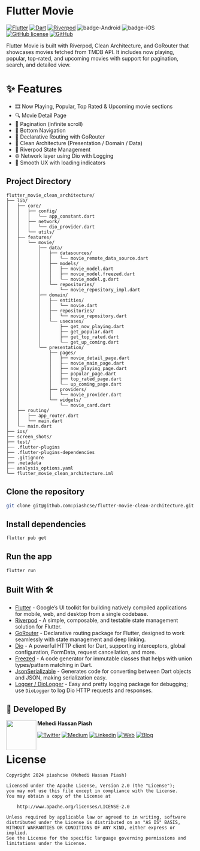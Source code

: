 # Flutter Movie
[![Flutter](https://img.shields.io/badge/Flutter-3.22.1-blue.svg?logo=flutter)](https://flutter.dev)
[![Dart](https://img.shields.io/badge/Dart-3.3.1-blue.svg?logo=dart)](https://dart.dev)
[![Riverpod](https://img.shields.io/badge/Riverpod-State--Management-brightgreen?logo=flutter)](https://riverpod.dev)
![badge-Android](https://img.shields.io/badge/Platform-Android-brightgreen)
![badge-iOS](https://img.shields.io/badge/Platform-iOS-lightgray)
[![GitHub license](https://img.shields.io/badge/license-Apache%20License%202.0-blue.svg?style=flat)](https://www.apache.org/licenses/LICENSE-2.0)
<a href="https://github.com/piashcse"><img alt="GitHub" src="https://img.shields.io/static/v1?label=GitHub&message=piashcse&color=C51162"/></a>

Flutter Movie is built with Riverpod, Clean Architecture, and GoRouter that showcases movies fetched from TMDB API. It includes now playing, popular, top-rated, and upcoming movies with support for pagination, search, and detailed view.

# ✨ Features
-	🎞 Now Playing, Popular, Top Rated & Upcoming movie sections
-	🔍 Movie Detail Page
-	📃 Pagination (infinite scroll)
-	🔄 Bottom Navigation
-	🧭 Declarative Routing with GoRouter
-	🧱 Clean Architecture (Presentation / Domain / Data)
-	🧪 Riverpod State Management
-	🌐 Network layer using Dio with Logging
-	🚀 Smooth UX with loading indicators

## Project Directory

```
flutter_movie_clean_architecture/
├── lib/
│   ├── core/
│   │   ├── config/
│   │   │   └── app_constant.dart
│   │   ├── network/
│   │   │   └── dio_provider.dart
│   │   └── utils/
│   ├── features/
│   │   └── movie/
│   │       ├── data/
│   │       │   ├── datasources/
│   │       │   │   └── movie_remote_data_source.dart
│   │       │   ├── models/
│   │       │   │   ├── movie_model.dart
│   │       │   │   ├── movie_model.freezed.dart
│   │       │   │   └── movie_model.g.dart
│   │       │   └── repositories/
│   │       │       └── movie_repository_impl.dart
│   │       ├── domain/
│   │       │   ├── entities/
│   │       │   │   └── movie.dart
│   │       │   ├── repositories/
│   │       │   │   └── movie_repository.dart
│   │       │   └── usecases/
│   │       │       ├── get_now_playing.dart
│   │       │       ├── get_popular.dart
│   │       │       ├── get_top_rated.dart
│   │       │       └── get_up_coming.dart
│   │       └── presentation/
│   │           ├── pages/
│   │           │   ├── movie_detail_page.dart
│   │           │   ├── movie_main_page.dart
│   │           │   ├── now_playing_page.dart
│   │           │   ├── popular_page.dart
│   │           │   ├── top_rated_page.dart
│   │           │   └── up_coming_page.dart
│   │           ├── providers/
│   │           │   └── movie_provider.dart
│   │           └── widgets/
│   │               └── movie_card.dart
│   ├── routing/
│   │   ├── app_router.dart
│   │   └── main.dart
│   └── main.dart
├── ios/
├── screen_shots/
├── test/
├── .flutter-plugins
├── .flutter-plugins-dependencies
├── .gitignore
├── .metadata
├── analysis_options.yaml
└── flutter_movie_clean_architecture.iml
```

## Clone the repository

```bash
git clone git@github.com:piashcse/flutter-movie-clean-architecture.git
```

## Install dependencies

```bash
flutter pub get
```

## Run the app

```bash
flutter run
```


## Built With 🛠
- [Flutter](https://flutter.dev) - Google’s UI toolkit for building natively compiled applications for mobile, web, and desktop from a single codebase.
- [Riverpod](https://riverpod.dev) - A simple, composable, and testable state management solution for Flutter.
- [GoRouter](https://pub.dev/packages/go_router) - Declarative routing package for Flutter, designed to work seamlessly with state management and deep linking.
- [Dio](https://pub.dev/packages/dio) - A powerful HTTP client for Dart, supporting interceptors, global configuration, FormData, request cancellation, and more.
- [Freezed](https://pub.dev/packages/freezed) - A code generator for immutable classes that helps with union types/pattern matching in Dart.
- [JsonSerializable](https://pub.dev/packages/json_serializable) - Generates code for converting between Dart objects and JSON, making serialization easy.
- [Logger / DioLogger](https://pub.dev/packages/logger) - Easy and pretty logging package for debugging; use `DioLogger` to log Dio HTTP requests and responses.

## 👨 Developed By

<a href="https://twitter.com/piashcse" target="_blank">
  <img src="https://avatars.githubusercontent.com/piashcse" width="80" align="left">
</a>

**Mehedi Hassan Piash**

[![Twitter](https://img.shields.io/badge/-Twitter-1DA1F2?logo=x&logoColor=white&style=for-the-badge)](https://twitter.com/piashcse)
[![Medium](https://img.shields.io/badge/-Medium-00AB6C?logo=medium&logoColor=white&style=for-the-badge)](https://medium.com/@piashcse)
[![Linkedin](https://img.shields.io/badge/-LinkedIn-0077B5?logo=linkedin&logoColor=white&style=for-the-badge)](https://www.linkedin.com/in/piashcse/)
[![Web](https://img.shields.io/badge/-Web-0073E6?logo=appveyor&logoColor=white&style=for-the-badge)](https://piashcse.github.io/)
[![Blog](https://img.shields.io/badge/-Blog-0077B5?logo=readme&logoColor=white&style=for-the-badge)](https://piashcse.blogspot.com)

# License
```
Copyright 2024 piashcse (Mehedi Hassan Piash)

Licensed under the Apache License, Version 2.0 (the "License");
you may not use this file except in compliance with the License.
You may obtain a copy of the License at

    http://www.apache.org/licenses/LICENSE-2.0

Unless required by applicable law or agreed to in writing, software
distributed under the License is distributed on an "AS IS" BASIS,
WITHOUT WARRANTIES OR CONDITIONS OF ANY KIND, either express or implied.
See the License for the specific language governing permissions and
limitations under the License.
```
